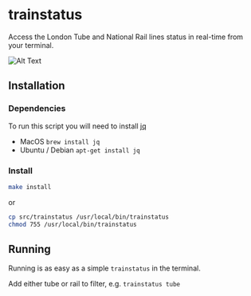 # trainstatus
Access the London Tube and National Rail lines status in real-time from your terminal.

![Alt Text](https://github.com/Chisnet/tubestatus/blob/master/_demo/demo.gif)  

## Installation

### Dependencies
To run this script you will need to install [jq](https://stedolan.github.io/jq/download) 
- MacOS           `brew install jq`
- Ubuntu / Debian `apt-get install jq`

### Install
```sh
make install 
```
or
```sh
cp src/trainstatus /usr/local/bin/trainstatus
chmod 755 /usr/local/bin/trainstatus
```
## Running
Running is as easy as a simple `trainstatus` in the terminal.

Add either tube or rail to filter, e.g. `trainstatus tube`
